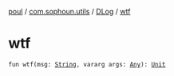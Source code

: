 [poul](../../index.md) / [com.sophoun.utils](../index.md) / [DLog](index.md) / [wtf](./wtf.md)

# wtf

`fun wtf(msg: `[`String`](https://kotlinlang.org/api/latest/jvm/stdlib/kotlin/-string/index.html)`, vararg args: `[`Any`](https://kotlinlang.org/api/latest/jvm/stdlib/kotlin/-any/index.html)`): `[`Unit`](https://kotlinlang.org/api/latest/jvm/stdlib/kotlin/-unit/index.html)
